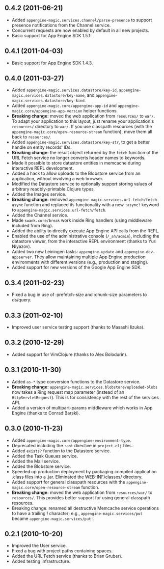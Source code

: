 ## 0.4.2 (2011-06-21)

* Added `appengine-magic.services.channel/parse-presence` to support presence
  notifications from the Channel service.
* Concurrent requests are now enabled by default in all new projects.
* Basic support for App Engine SDK 1.5.1.


## 0.4.1 (2011-04-03)

* Basic support for App Engine SDK 1.4.3.


## 0.4.0 (2011-03-27)

* Added `appengine-magic.services.datastore/key-id`,
  `appengine-magic.services.datastore/key-name`, and
  `appengine-magic.services.datastore/key-kind`.
* Added `appengine-magic.core/appengine-app-id` and
  `appengine-magic.core/appengine-app-version` helper functions.
* **Breaking change:** moved the web application from `resources/` to `war/`. To
  adapt your application to this layout, just rename your application's
  `resources/` directory to `war/`. If you use classpath resources (with the
  `appengine-magic.core/open-resource-stream` function), move them all back to
  `resources/`.
* Added `appengine-magic.services.datastore/key-str`, to get a better handle on
  entity records' IDs.
* **Breaking change:** the result object returned by the `fetch` function of the
  URL Fetch service no longer converts header names to keywords.
* Made it possible to store datastore entities in memcache during interactive
  REPL development.
* Added a hack to allow uploads to the Blobstore service from an application,
  without involving a web browser.
* Modified the Datastore service to optionally support storing values of
  arbitrary readbly-printable Clojure types.
* Added the Images service.
* **Breaking change:** removed `appengine-magic.services.url-fetch/fetch-async`
  function and replaced its functionality with a new `:async?` keyword to
  `appengine-magic.services.url-fetch/fetch`.
* Added the Channel service.
* Made `swank.core/break` work inside Ring handlers (using middleware included
  from Ring).
* Added the ability to directly execute App Engine API calls from the REPL.
* Enabled the use of the administrative console (`/_ah/admin`), including the
  datastore viewer, from the interactive REPL environment (thanks to Yuri
  Niyazov).
* Added two new Leiningen tasks: `appengine-update` and
  `appengine-dev-appserver`. They allow maintaining multiple App Engine
  production environments with different versions (e.g., production and
  staging).
* Added support for new versions of the Google App Engine SDK.


## 0.3.4 (2011-02-23)

* Fixed a bug in use of :prefetch-size and :chunk-size parameters to ds/query.


## 0.3.3 (2011-02-10)

* Improved user service testing support (thanks to Masashi Iizuka).


## 0.3.2 (2010-12-29)

* Added support for VimClojure (thanks to Alex Bolodurin).


## 0.3.1 (2010-11-30)

* Added `as-*` type conversion functions to the Datastore service.
* **Breaking change:** `appengine-magic.services.blobstore/uploaded-blobs` now
  takes a Ring request map parameter (instead of an `HttpServletRequest`). This
  is for consistency with the rest of the services API.
* Added a version of multipart-params middleware which works in App Engine
  (thanks to Conrad Barski).


## 0.3.0 (2010-11-23)

* Added `appengine-magic.core/appengine-environment-type`.
* Deprecated including the `:aot` directive in `project.clj` files.
* Added `exists?` function to the Datastore service.
* Added the Task Queues service.
* Added the Mail service.
* Added the Blobstore service.
* Speeded up production deployment by packaging compiled application .class
  files into a .jar. Eliminated the WEB-INF/classes/ directory.
* Added support for general classpath resources with the
  `appengine-magic.core/open-resource-stream` function.
* **Breaking change:** moved the web application from `resources/war/` to
  `resources/`. This provides better support for using general classpath
  resources.
* Breaking change: renamed all destructive Memcache service operations to have a
  trailing ! character; e.g., `appengine-magic.services/put` became
  `appengine-magic.services/put!`.


## 0.2.1 (2010-10-20)

* Improved the User service.
* Fixed a bug with project paths containing spaces.
* Added the URL Fetch service (thanks to Brian Gruber).
* Added testing infrastructure.
